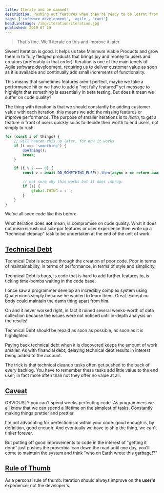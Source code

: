 ```yaml
---
title: Iterate and be damned!
description: Pushing out features when they're ready to be learnt from is a good thing. But not at the expense of technical debt.
tags: ['software development', 'agile', 'rant']
headlineImage: /img/iteration/iteration.jpg
published: 2019 07 29
---
```


> That's fine. We'll iterate on this and improve it later.

Sweet! Iteration is good. It helps us take Minimum Viable Products and grow them in to fully fledged products that brings joy and money to users and creators (preferably in that order). Iteration is one of the main tenets of Agile software development, requiring us to deliver customer value as soon as it is available and continually add small increments of functionality.

This means that sometimes features aren't perfect, maybe we take a performance hit or we have to add a "not fully featured" yet message to highlight that something is essentially in beta testing. But does it mean we suffer on code quality?

The thing with iteration is that we should constantly be adding customer value with each iteration, this means we add the missing features or improve performance. The purpose of smaller iterations is to _learn_, to get a feature in front of users quickly so as to decide their worth to end users, not simply to rush.

```javascript
for (const i of things) {
	// will neaten this up later, for now it works
	if (i === 'something') {
		doAThing();
		break;
	}

	if (i % 2 === 0) {
		const z = await DO_SOMETHING_ELSE().then(async x => return await y());

		// not sure why this works but it does :shrug:
		if (z) {
			global.THING = i--;
		}
	}
}

```

<figcaption>We've all seen code like this before</figcaption>

What iteration does **not** mean, is compromise on code quality. What it does not mean is rush out sub-par features or user experience then write up a "technical cleanup" task to be undertaken at the end of the unit of work.

## [Technical Debt](#technical-debt)

Technical Debt is accrued through the creation of poor code. Poor in terms of maintainability, in terms of performance, in terms of style and simplicity.

Technical Debt is bugs, is code that is hard to add further features to, is ticking time-bombs waiting in the code base.

I once saw a programmer develop an incredibly complex system using Quaternions simply because he wanted to learn them. Great. Except no body could maintain the damn thing apart from him.

Oh and it never worked right, in fact it ruined several weeks-worth of data collection because the issues were not noticed until in-depth analysis on the results!

Technical Debt should be repaid as soon as possible, as soon as it is highlighted.

Paying back technical debt when it is discovered keeps the amount of work smaller. As with financial debt, delaying technical debt results in interest being added to the account.

The trick is that technical cleanup tasks often get pushed to the back of every backlog. You have to remember these tasks add little value to the end user; in fact more often than not they offer no value at all.

## [Caveat](#caveat)

OBVIOUSLY you can't spend weeks perfecting code. As programmers we all know that we can spend a lifetime on the simplest of tasks. Constantly making things prettier and prettier.

I'm not advocating for perfectionism within your code: good enough is, by definition, good enough. And eventually we have to ship the thing, we can't tinker forever.

But putting off good improvements to code in the interest of "getting it done" just pushes the proverbial can down the road until one day, you'll come to maintain the system and think "who on Earth wrote this garbage!?"

## [Rule of Thumb](#rule-of-thumb)

As a personal rule of thumb: Iteration should always improve on the **user's** experience; not the developer's.
